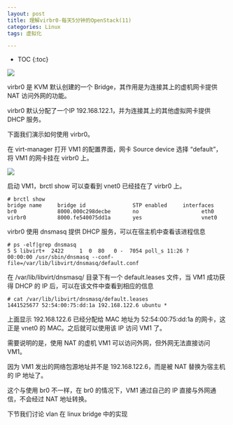 ```yaml
---
layout: post
title: 理解virbr0-每天5分钟的OpenStack(11)
categories: Linux
tags: 虚拟化

---
```


* TOC
{:toc}

![](http://shurriklab.qiniudn.com/mirmi0r2wdu6jfu7pwhohydz8s.png)

virbr0 是 KVM 默认创建的一个 Bridge，其作用是为连接其上的虚机网卡提供 NAT 访问外网的功能。

virbr0 默认分配了一个IP 192.168.122.1，并为连接其上的其他虚拟网卡提供 DHCP 服务。

下面我们演示如何使用 virbr0。

在 virt-manager 打开 VM1 的配置界面，网卡 Source device 选择 “default”，将 VM1 的网卡挂在 virbr0 上。

![](http://shurriklab.qiniudn.com/v67cryj4viy664kcdp02t63vrt.png)

启动 VM1，brctl show 可以查看到 vnet0 已经挂在了 virbr0 上。
```
# brctl show
bridge name     bridge id               STP enabled     interfaces
br0             8000.000c298decbe       no                    eth0
virbr0          8000.fe540075dd1a       yes                   vnet0
```

virbr0 使用 dnsmasq 提供 DHCP 服务，可以在宿主机中查看该进程信息
```
# ps -elf|grep dnsmasq
5 S libvirt+  2422     1  0  80   0 -  7054 poll_s 11:26 ?        00:00:00 /usr/sbin/dnsmasq --conf-file=/var/lib/libvirt/dnsmasq/default.conf
```
在 /var/lib/libvirt/dnsmasq/ 目录下有一个 default.leases 文件，当 VM1 成功获得 DHCP 的 IP 后，可以在该文件中查看到相应的信息
```
# cat /var/lib/libvirt/dnsmasq/default.leases
1441525677 52:54:00:75:dd:1a 192.168.122.6 ubuntu *
```

上面显示 192.168.122.6 已经分配给 MAC 地址为 52:54:00:75:dd:1a 的网卡，这正是 vnet0 的 MAC。之后就可以使用该 IP 访问 VM1 了。

需要说明的是，使用 NAT 的虚机 VM1 可以访问外网，但外网无法直接访问 VM1。

因为 VM1 发出的网络包源地址并不是 192.168.122.6，而是被 NAT 替换为宿主机的 IP 地址了。

这个与使用 br0 不一样，在 br0 的情况下，VM1 通过自己的 IP 直接与外网通信，不会经过 NAT 地址转换。

下节我们讨论 vlan 在 linux bridge 中的实现

